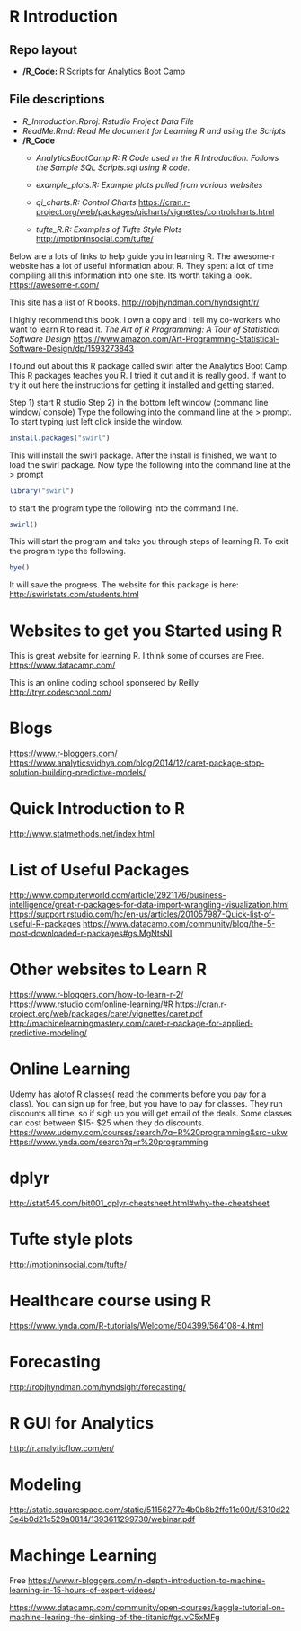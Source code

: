 R Introduction
================

Repo layout
-----------

-   **/R\_Code:** R Scripts for Analytics Boot Camp

File descriptions
-----------------

-   *R\_Introduction.Rproj: Rstudio Project Data File*
-   *ReadMe.Rmd: Read Me document for Learning R and using the Scripts*
-   **/R\_Code**
    -   *AnalyticsBootCamp.R: R Code used in the R Introduction. Follows the Sample SQL Scripts.sql using R code.*
    -   *example\_plots.R: Example plots pulled from various websites*
    -   *qi\_charts.R: Control Charts*
        <https://cran.r-project.org/web/packages/qicharts/vignettes/controlcharts.html>

    -   *tufte\_R.R: Examples of Tufte Style Plots*
        <http://motioninsocial.com/tufte/>

Below are a lots of links to help guide you in learning R. The awesome-r website has a lot of useful information about R. They spent a lot of time compiling all this information into one site. Its worth taking a look. <https://awesome-r.com/>

This site has a list of R books.
<http://robjhyndman.com/hyndsight/r/>

I highly recommend this book. I own a copy and I tell my co-workers who want to learn R to read it.
*The Art of R Programming: A Tour of Statistical Software Design*
<https://www.amazon.com/Art-Programming-Statistical-Software-Design/dp/1593273843>

I found out about this R package called swirl after the Analytics Boot Camp. This R packages teaches you R. I tried it out and it is really good. If want to try it out here the instructions for getting it installed and getting started.

Step 1) start R studio
Step 2) in the bottom left window (command line window/ console)
Type the following into the command line at the &gt; prompt. To start typing just left click inside the window.

``` r
install.packages("swirl")
```

This will install the swirl package. After the install is finished, we want to load the swirl package. Now type the following into the command line at the &gt; prompt

``` r
library("swirl")
```

to start the program type the following into the command line.

``` r
swirl()
```

This will start the program and take you through steps of learning R. To exit the program type the following.

``` r
bye()
```

It will save the progress. The website for this package is here:
<http://swirlstats.com/students.html>

Websites to get you Started using R
===================================

This is great website for learning R. I think some of courses are Free.
<https://www.datacamp.com/>

This is an online coding school sponsered by Reilly
<http://tryr.codeschool.com/>

Blogs
=====

<https://www.r-bloggers.com/>
<https://www.analyticsvidhya.com/blog/2014/12/caret-package-stop-solution-building-predictive-models/>

Quick Introduction to R
=======================

<http://www.statmethods.net/index.html>

List of Useful Packages
=======================

<http://www.computerworld.com/article/2921176/business-intelligence/great-r-packages-for-data-import-wrangling-visualization.html>
<https://support.rstudio.com/hc/en-us/articles/201057987-Quick-list-of-useful-R-packages>
<https://www.datacamp.com/community/blog/the-5-most-downloaded-r-packages#gs.MgNtsNI>

Other websites to Learn R
=========================

<https://www.r-bloggers.com/how-to-learn-r-2/>
<https://www.rstudio.com/online-learning/#R>
<https://cran.r-project.org/web/packages/caret/vignettes/caret.pdf>
<http://machinelearningmastery.com/caret-r-package-for-applied-predictive-modeling/>

Online Learning
===============

Udemy has alotof R classes( read the comments before you pay for a class). You can sign up for free, but you have to pay for classes. They run discounts all time, so if sigh up you will get email of the deals. Some classes can cost between $15- $25 when they do discounts.
<https://www.udemy.com/courses/search/?q=R%20programming&src=ukw>
<https://www.lynda.com/search?q=r%20programming>

dplyr
=====

<http://stat545.com/bit001_dplyr-cheatsheet.html#why-the-cheatsheet>

Tufte style plots
=================

<http://motioninsocial.com/tufte/>

Healthcare course using R
=========================

<https://www.lynda.com/R-tutorials/Welcome/504399/564108-4.html>

Forecasting
===========

<http://robjhyndman.com/hyndsight/forecasting/>

R GUI for Analytics
===================

<http://r.analyticflow.com/en/>

Modeling
========

<http://static.squarespace.com/static/51156277e4b0b8b2ffe11c00/t/5310d223e4b0d21c529a0814/1393611299730/webinar.pdf>

Machinge Learning
=================

Free
<https://www.r-bloggers.com/in-depth-introduction-to-machine-learning-in-15-hours-of-expert-videos/>

<https://www.datacamp.com/community/open-courses/kaggle-tutorial-on-machine-learing-the-sinking-of-the-titanic#gs.vC5xMFg>
